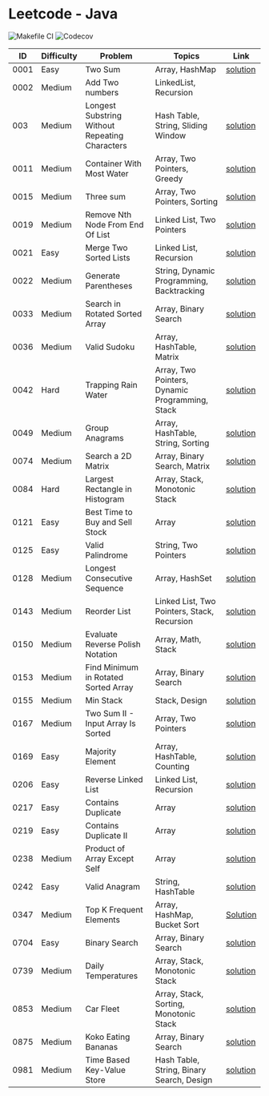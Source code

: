 # Leetcode - Java

![Makefile CI](https://github.com/dksifoua/leetcode/actions/workflows/makefile-ci.yaml/badge.svg)
![Codecov](https://img.shields.io/codecov/c/github/dksifoua/leetcode)

| ID   | Difficulty | Problem                                        | Topics                                          | Link                                                                      |
|------|------------|------------------------------------------------|-------------------------------------------------|---------------------------------------------------------------------------|
| 0001 | Easy       | Two Sum                                        | Array, HashMap                                  | [solution](./docs/0001-Two-Sum.md)                                        |
| 0002 | Medium     | Add Two numbers                                | LinkedList, Recursion                           |                                                                           |
| 003  | Medium     | Longest Substring Without Repeating Characters | Hash Table, String, Sliding Window              | [solution](./docs/0003-Longest-Substring-Without-Repeating-Characters.md) |            
| 0011 | Medium     | Container With Most Water                      | Array, Two Pointers, Greedy                     | [solution](./docs/0011-Container-With-Most-Water.md)                      |
| 0015 | Medium     | Three sum                                      | Array, Two Pointers, Sorting                    | [solution](./docs/0015-Three-Sum.md)                                      |
| 0019 | Medium     | Remove Nth Node From End Of List               | Linked List, Two Pointers                       | [solution](./docs/0019-Remove-Nth-Node-From-End-Of-List.md)               |
| 0021 | Easy       | Merge Two Sorted Lists                         | Linked List, Recursion                          | [solution](./docs/0021-Merge-Two-Sorted-Lists.md)                         |
| 0022 | Medium     | Generate Parentheses                           | String, Dynamic Programming, Backtracking       | [solution](./docs/0022-Generate-Parentheses.md)                           |
| 0033 | Medium     | Search in Rotated Sorted Array                 | Array, Binary Search                            | [solution](./docs/0033-Search-In-Rotated-Sorted-Array.md)                 |
| 0036 | Medium     | Valid Sudoku                                   | Array, HashTable, Matrix                        | [solution](./docs/0036-Valid-Sudoku.md)                                   |
| 0042 | Hard       | Trapping Rain Water                            | Array, Two Pointers, Dynamic Programming, Stack | [solution](./docs/0042-Trapping-Rain-Water.md)                            |
| 0049 | Medium     | Group Anagrams                                 | Array, HashTable, String, Sorting               | [solution](./docs/0049-Group-Anagrams.md )                                |
| 0074 | Medium     | Search a 2D Matrix                             | Array, Binary Search, Matrix                    | [solution](./docs/0074-Search-A-2D-Matrix.md)                             |
| 0084 | Hard       | Largest Rectangle in Histogram                 | Array, Stack, Monotonic Stack                   | [solution](./docs/0084-Largest-Rectangle-In-Histogram.md)                 |
| 0121 | Easy       | Best Time to Buy and Sell Stock                | Array                                           | [solution](./docs/0121-Best-Time-to-Buy-and-Sell-Stock.md)                |
| 0125 | Easy       | Valid Palindrome                               | String, Two Pointers                            | [solution](./docs/0125-Valid-Palindrome.md)                               |       
| 0128 | Medium     | Longest Consecutive Sequence                   | Array, HashSet                                  | [solution](./docs/0128-Longest-Consecutive-Sequence.md)                   |
| 0143 | Medium     | Reorder List                                   | Linked List, Two Pointers, Stack, Recursion     | [solution](./docs/0143-Reorder-List.md)                                   |               
| 0150 | Medium     | Evaluate Reverse Polish Notation               | Array, Math, Stack                              | [solution](./docs/0150-Evaluate-Reverse-Polish-Notation.md)               |
| 0153 | Medium     | Find Minimum in Rotated Sorted Array           | Array, Binary Search                            | [solution](./docs/0153-Find-Minimum-In-Rotated-Sorted-Array.md)           |
| 0155 | Medium     | Min Stack                                      | Stack, Design                                   | [solution](./docs/0155-Min-Stack.md)                                      |
| 0167 | Medium     | Two Sum II - Input Array Is Sorted             | Array, Two Pointers                             | [solution](./docs/0167-Two-Sum-II-Array-Is-Sorted.md)                     |
| 0169 | Easy       | Majority Element                               | Array, HashTable, Counting                      | [solution](./docs/0169-Majority-Element.md)                               |
| 0206 | Easy       | Reverse Linked List                            | Linked List, Recursion                          | [solution](./docs/0206-Reverse-Linked-List.md)                            |
| 0217 | Easy       | Contains Duplicate                             | Array                                           | [solution](./docs/0217-Contains-Duplicate.md)                             |
| 0219 | Easy       | Contains Duplicate II                          | Array                                           | [solution](./docs/0219-Contains-Duplicate-II.md)                          |
| 0238 | Medium     | Product of Array Except Self                   | Array                                           | [solution](./docs/0238-Product-Of-Array-Except-Self.md)                   |
| 0242 | Easy       | Valid Anagram                                  | String, HashTable                               | [solution](./docs/0242-Valid-Anagram.md)                                  |   
| 0347 | Medium     | Top K Frequent Elements                        | Array, HashMap, Bucket Sort                     | [Solution](./docs/0347-Top-K-Frequent-Elements.md)                        |
| 0704 | Easy       | Binary Search                                  | Array, Binary Search                            | [solution](./docs/0704-Binary-Search.md)                                  |
| 0739 | Medium     | Daily Temperatures                             | Array, Stack, Monotonic Stack                   | [solution](./docs/0139-Daily-Temperatures.md)                             |
| 0853 | Medium     | Car Fleet                                      | Array, Stack, Sorting, Monotonic Stack          | [solution](./docs/0853-Car-Fleet.md)                                      |
| 0875 | Medium     | Koko Eating Bananas                            | Array, Binary Search                            | [solution](./docs/0875-Koko-Eating-Bananas.md)                            |
| 0981 | Medium     | Time Based Key-Value Store                     | Hash Table, String, Binary Search, Design       | [solution](./docs/0981-Time-Based-Key-Value-Store.md)                     | 